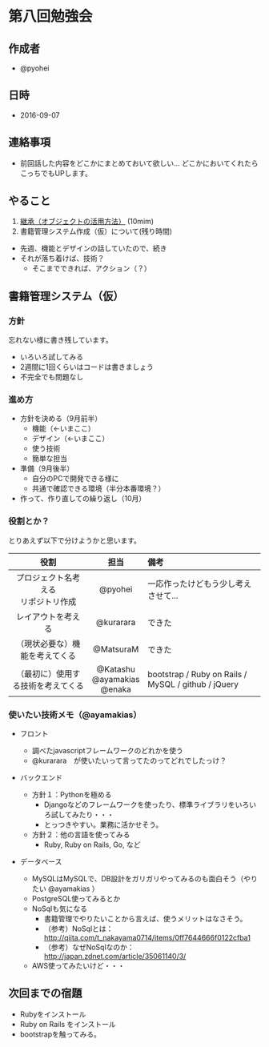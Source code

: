 # 第八回勉強会

## 作成者
* @pyohei

## 日時
* 2016-09-07

## 連絡事項
* 前回話した内容をどこかにまとめておいて欲しい...
  どこかにおいてくれたらこっちでもUPします。

## やること
1. [継承（オブジェクトの活用方法）](https://github.com/monokies/study-javascript/blob/master/docs/08_inheritance.md)
(10mim)
2. 書籍管理システム作成（仮）について(残り時間)
  * 先週、機能とデザインの話していたので、続き
  * それが落ち着けば、技術？
    * そこまでできれば、アクション（？）

## 書籍管理システム（仮）

### 方針
忘れない様に書き残しています。

* いろいろ試してみる
* 2週間に1回くらいはコードは書きましょう
* 不完全でも問題なし

### 進め方

* 方針を決める（9月前半）
  * 機能（<-いまここ）
  * デザイン（<-いまここ）
  * 使う技術
  * 簡単な担当
* 準備（9月後半）
  * 自分のPCで開発できる様に
  * 共通で確認できる環境（半分本番環境？）
* 作って、作り直しての繰り返し（10月）

### 役割とか？
とりあえず以下で分けようかと思います。

|役割|担当|備考|
|:--:|:--:|:--|
|プロジェクト名考える<br>リポジトリ作成|@pyohei|一応作ったけどもう少し考えさせて...|
|レイアウトを考える|@kurarara|できた|
|（現状必要な）機能を考えてくる|@MatsuraM|できた|
|（最初に）使用する技術を考えてくる|@Katashu <br> @ayamakias <br> @enaka| bootstrap / Ruby on Rails / MySQL / github / jQuery |

### 使いたい技術メモ（@ayamakias）
* フロント
  * 調べたjavascriptフレームワークのどれかを使う
  * @kurarara　が使いたいって言ってたのってどれでしたっけ？

* バックエンド
  * 方針１：Pythonを極める
    * Djangoなどのフレームワークを使ったり、標準ライブラリをいろいろ試してみたり・・・
    * とっつきやすい。業務に活かせそう。
  * 方針２：他の言語を使ってみる
    * Ruby, Ruby on Rails, Go, など

* データベース
  * MySQLはMySQLで、DB設計をガリガリやってみるのも面白そう（やりたい @ayamakias ）
  * PostgreSQL使ってみるとか
  * NoSqlも気になる
    * 書籍管理でやりたいことから言えば、使うメリットはなさそう。
    * （参考）NoSqlとは：　http://qiita.com/t_nakayama0714/items/0ff7644666f0122cfba1
    * （参考）なぜNoSqlなのか：http://japan.zdnet.com/article/35061140/3/
  * AWS使ってみたいけど・・・

## 次回までの宿題
* Rubyをインストール
* Ruby on Rails をインストール
* bootstrapを触ってみる。

